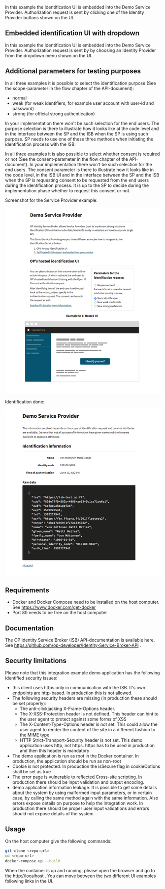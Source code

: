 In this example the Identification UI is embedded into the Demo Service Provider. Authorization request is sent by clicking one of the Identity Provider buttons shown on the UI.

## Embedded identification UI with dropdown

In this example the Identification UI is embedded into the Demo Service Provider. Authorization request is sent by by choosing an Identity Provider from the dropdown menu shown on the UI.

## Additional parameters for testing purposes

In all three examples it is possible to select the identification purpose (See the scope-parameter in the flow chapter of the API-document):
- normal
- weak (for weak identifiers, for example user account with user-id and password)
- strong (for official strong authentication)

In your implementation there won't be such selection for the end users. The purpose selection is there to illustrate how it looks like at the code level and in the interface between the SP and the ISB when the SP is using such purpose. SP needs to use one of these three methods when initiating the identification process with the ISB.

In all three examples it is also possible to select whether consent is required or not (See the consent-parameter in the flow chapter of the API-document). In your implementation there won't be such selection for the end users. The consent parameter is there to illustrate how it looks like in the code level, in the ISB UI and in the interface between the SP and the ISB when the SP is requesting consent to be requested from the end users during the identification process. It is up to the SP to decide during the implementation phase whether to request this consent or not.


Screenshot for the Service Provider example:

![Screenshot1](images/screenshot1.png)

Identification done:

![Screenshot2](images/screenshot2.png)


## Requirements
- Docker and Docker Compose need to be installed on the host computer. See https://www.docker.com/get-docker
- Port 80 needs to be free on the host computer

## Documentation

The OP Identity Service Broker (ISB) API-documentation is available here. See https://github.com/op-developer/Identity-Service-Broker-API .

## Security limitations

Please note that this integration example demo application has the following identified security issues:
- this client uses https only in communication with the ISB. It's own endpoints are http-based. In production this is not allowed.
- The following security headers are missing (in production these should be set properly):
    - The anti-clickjacking X-Frame-Options header.
    - The X-XSS-Protection header is not defined. This header can hint to the user agent to protect against some forms of XSS
    - The X-Content-Type-Options header is not set. This could allow the user agent to render the content of the site in a different fashion to the MIME type
    - HTTP Strict-Transport-Security header is not set. This demo application uses http, not https. https has to be used in production and then this header is mandatory
- The demo application is run as root in the Docker container. In production, the application should be run as non-root
- Cookie is not protected. In production the isSecure flag in cookieOptions shall be set as true
- The error page is vulnerable to reflected Cross-site scripting. In production there should be input validation and output encoding.
- demo application information leakage. It is possible to get some details about the system by using malformed input parameters, or in certain case, by calling the same method again with the same information. Also errors expose details on purpose to help the integration work. In production there should be proper user input validations and errors should not expose details of the system.

## Usage

On the host computer give the following commands:

```bash
git clone <repo-url>
cd <repo-url>
docker-compose up --build
```

When the container is up and running, please open the browser and go to the http://localhost . You can move between the two different UI examples following links in the UI.
